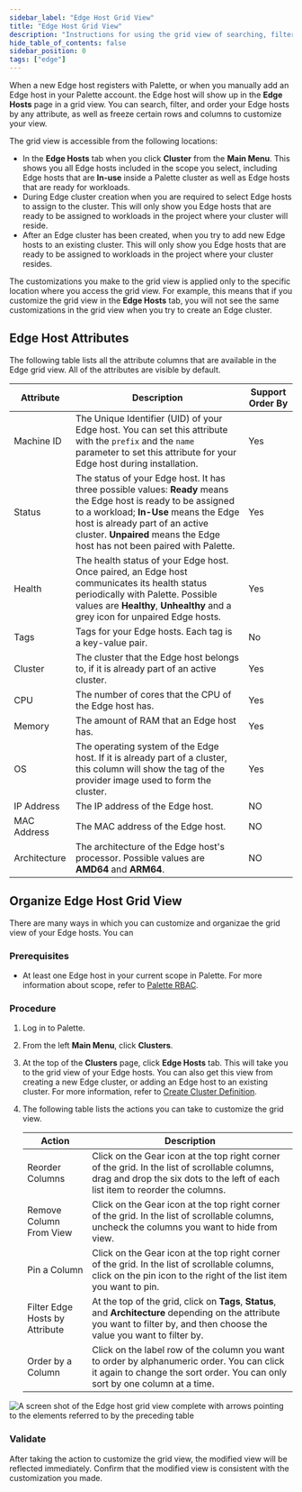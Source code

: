 ```yaml
---
sidebar_label: "Edge Host Grid View"
title: "Edge Host Grid View"
description: "Instructions for using the grid view of searching, filtering and ordering Edge hosts."
hide_table_of_contents: false
sidebar_position: 0
tags: ["edge"]
---
```


When a new Edge host registers with Palette, or when you manually add an Edge host in your Palette account. the Edge
host will show up in the **Edge Hosts** page in a grid view. You can search, filter, and order your Edge hosts by any
attribute, as well as freeze certain rows and columns to customize your view.

The grid view is accessible from the following locations:

- In the **Edge Hosts** tab when you click **Cluster** from the **Main Menu**. This shows you all Edge hosts included in
  the scope you select, including Edge hosts that are **In-use** inside a Palette cluster as well as Edge hosts that are
  ready for workloads.
- During Edge cluster creation when you are required to select Edge hosts to assign to the cluster. This will only show
  you Edge hosts that are ready to be assigned to workloads in the project where your cluster will reside.
- After an Edge cluster has been created, when you try to add new Edge hosts to an existing cluster. This will only show
  you Edge hosts that are ready to be assigned to workloads in the project where your cluster resides.

The customizations you make to the grid view is applied only to the specific location where you access the grid view.
For example, this means that if you customize the grid view in the **Edge Hosts** tab, you will not see the same
customizations in the grid view when you try to create an Edge cluster.

## Edge Host Attributes

The following table lists all the attribute columns that are available in the Edge grid view. All of the attributes are
visible by default.

| Attribute    | Description                                                                                                                                                                                                                                                              | Support Order By |
| ------------ | ------------------------------------------------------------------------------------------------------------------------------------------------------------------------------------------------------------------------------------------------------------------------ | ---------------- |
| Machine ID   | The Unique Identifier (UID) of your Edge host. You can set this attribute with the `prefix` and the `name` parameter to set this attribute for your Edge host during installation.                                                                                       | Yes              |
| Status       | The status of your Edge host. It has three possible values: **Ready** means the Edge host is ready to be assigned to a workload; **In-Use** means the Edge host is already part of an active cluster. **Unpaired** means the Edge host has not been paired with Palette. | Yes              |
| Health       | The health status of your Edge host. Once paired, an Edge host communicates its health status periodically with Palette. Possible values are **Healthy**, **Unhealthy** and a grey icon for unpaired Edge hosts.                                                         | Yes              |
| Tags         | Tags for your Edge hosts. Each tag is a key-value pair.                                                                                                                                                                                                                  | No               |
| Cluster      | The cluster that the Edge host belongs to, if it is already part of an active cluster.                                                                                                                                                                                   | Yes              |
| CPU          | The number of cores that the CPU of the Edge host has.                                                                                                                                                                                                                   | Yes              |
| Memory       | The amount of RAM that an Edge host has.                                                                                                                                                                                                                                 | Yes              |
| OS           | The operating system of the Edge host. If it is already part of a cluster, this column will show the tag of the provider image used to form the cluster.                                                                                                                 | Yes              |
| IP Address   | The IP address of the Edge host.                                                                                                                                                                                                                                         | NO               |
| MAC Address  | The MAC address of the Edge host.                                                                                                                                                                                                                                        | NO               |
| Architecture | The architecture of the Edge host's processor. Possible values are **AMD64** and **ARM64**.                                                                                                                                                                              | NO               |

## Organize Edge Host Grid View

There are many ways in which you can customize and organizae the grid view of your Edge hosts. You can

### Prerequisites

- At least one Edge host in your current scope in Palette. For more information about scope, refer to
  [Palette RBAC](../../../user-management/palette-rbac/palette-rbac.md).

### Procedure

1. Log in to Palette.

2. From the left **Main Menu**, click **Clusters**.

3. At the top of the **Clusters** page, click **Edge Hosts** tab. This will take you to the grid view of your Edge
   hosts. You can also get this view from creating a new Edge cluster, or adding an Edge host to an existing cluster.
   For more information, refer to [Create Cluster Definition](./cluster-deployment.md).

4. The following table lists the actions you can take to customize the grid view.

   | Action                         | Description                                                                                                                                                                     |
   | ------------------------------ | ------------------------------------------------------------------------------------------------------------------------------------------------------------------------------- |
   | Reorder Columns                | Click on the Gear icon at the top right corner of the grid. In the list of scrollable columns, drag and drop the six dots to the left of each list item to reorder the columns. |
   | Remove Column From View        | Click on the Gear icon at the top right corner of the grid. In the list of scrollable columns, uncheck the columns you want to hide from view.                                  |
   | Pin a Column                   | Click on the Gear icon at the top right corner of the grid. In the list of scrollable columns, click on the pin icon to the right of the list item you want to pin.             |
   | Filter Edge Hosts by Attribute | At the top of the grid, click on **Tags**, **Status**, and **Architecture** depending on the attribute you want to filter by, and then choose the value you want to filter by.  |
   | Order by a Column              | Click on the label row of the column you want to order by alphanumeric order. You can click it again to change the sort order. You can only sort by one column at a time.       |

![A screen shot of the Edge host grid view complete with arrows pointing to the elements referred to by the preceding table](clusters_edge_site-deployment_edge-grid-view.webp)

### Validate

After taking the action to customize the grid view, the modified view will be reflected immediately. Confirm that the
modified view is consistent with the customization you made.
